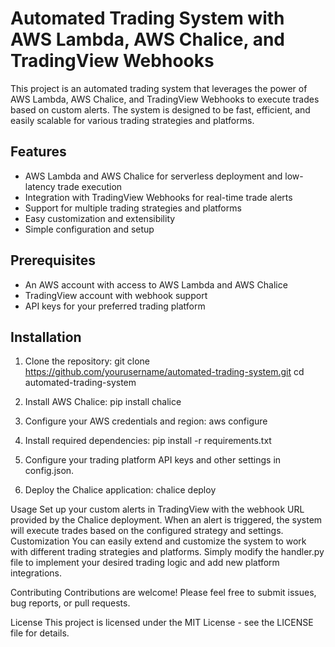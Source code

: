 
# Automated Trading System with AWS Lambda, AWS Chalice, and TradingView Webhooks

This project is an automated trading system that leverages the power of AWS Lambda, AWS Chalice, and TradingView Webhooks to execute trades based on custom alerts. The system is designed to be fast, efficient, and easily scalable for various trading strategies and platforms.

## Features

- AWS Lambda and AWS Chalice for serverless deployment and low-latency trade execution
- Integration with TradingView Webhooks for real-time trade alerts
- Support for multiple trading strategies and platforms
- Easy customization and extensibility
- Simple configuration and setup

## Prerequisites

- An AWS account with access to AWS Lambda and AWS Chalice
- TradingView account with webhook support
- API keys for your preferred trading platform

## Installation

1. Clone the repository:
    git clone https://github.com/yourusername/automated-trading-system.git
    cd automated-trading-system

2. Install AWS Chalice:
    pip install chalice

3. Configure your AWS credentials and region:
    aws configure
    
4. Install required dependencies:
    pip install -r requirements.txt

5. Configure your trading platform API keys and other settings in config.json.

 6. Deploy the Chalice application:
     chalice deploy

Usage
Set up your custom alerts in TradingView with the webhook URL provided by the Chalice deployment.
When an alert is triggered, the system will execute trades based on the configured strategy and settings.
Customization
You can easily extend and customize the system to work with different trading strategies and platforms. Simply modify the handler.py file to implement your desired trading logic and add new platform integrations.

Contributing
Contributions are welcome! Please feel free to submit issues, bug reports, or pull requests.

License
This project is licensed under the MIT License - see the LICENSE file for details.
